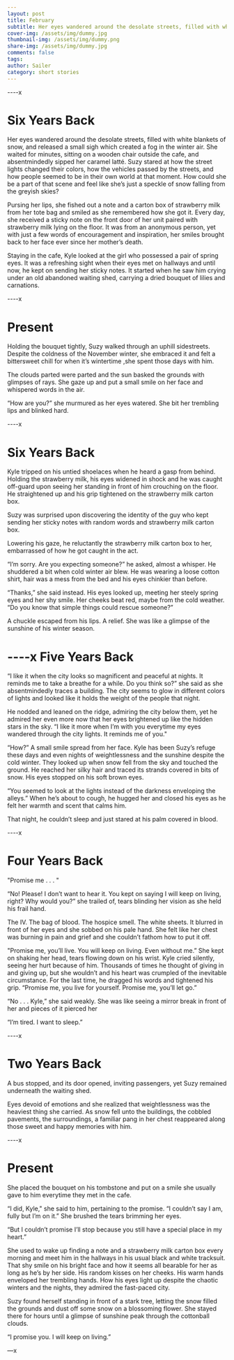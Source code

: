 ```yaml
---
layout: post
title: February
subtitle: Her eyes wandered around the desolate streets, filled with white blankets of snow, and released a small sigh which created a fog in the winter air. 
cover-img: /assets/img/dummy.jpg
thumbnail-img: /assets/img/dummy.png
share-img: /assets/img/dummy.jpg
comments: false
tags:
author: Sailer
category: short stories 
---
```


\----x

# Six Years Back

Her eyes wandered around the desolate streets, filled with white blankets of snow, and released a small sigh which created a fog in the winter air. She waited for minutes, sitting on a wooden chair outside the cafe, and absentmindedly sipped her caramel latté. Suzy stared at how the street lights changed their colors, how the vehicles passed by the streets, and how people seemed to be in their own world at that moment. How could she be a part of that scene and feel like she’s just a speckle of snow falling from the greyish skies?

Pursing her lips, she fished out a note and a carton box of strawberry milk from her tote bag and smiled as she remembered how she got it. Every day, she received a sticky note on the front door of her unit paired with strawberry milk lying on the floor. It was from an anonymous person, yet with just a few words of encouragement and inspiration, her smiles brought back to her face ever since her mother’s death.

Staying in the cafe, Kyle looked at the girl who possessed a pair of spring eyes. It was a refreshing sight when their eyes met on hallways and until now, he kept on sending her sticky notes. It started when he saw him crying under an old abandoned waiting shed, carrying a dried bouquet of lilies and carnations.

\----x

# 

# Present

Holding the bouquet tightly, Suzy walked through an uphill sidestreets. Despite the coldness of the November winter, she embraced it and felt a bittersweet chill for when it’s wintertime ,she spent those days with him.

The clouds parted were parted and the sun basked the grounds with glimpses of rays. She gaze up and put a small smile on her face and whispered words in the air.

“How are you?” she murmured as her eyes watered. She bit her trembling lips and blinked hard.

\----x

# Six Years Back

Kyle tripped on his untied shoelaces when he heard a gasp from behind. Holding the strawberry milk, his eyes widened in shock and he was caught off-guard upon seeing her standing in front of him crouching on the floor. He straightened up and his grip tightened on the strawberry milk carton box.

Suzy was surprised upon discovering the identity of the guy who kept sending her sticky notes with random words and strawberry milk carton box.

Lowering his gaze, he reluctantly the strawberry milk carton box to her, embarrassed of how he got caught in the act.

“I’m sorry. Are you expecting someone?” he asked, almost a whisper. He shuddered a bit when cold winter air blew. He was wearing a loose cotton shirt, hair was a mess from the bed and his eyes chinkier than before.

“Thanks,” she said instead. His eyes looked up, meeting her steely spring eyes and her shy smile. Her cheeks beat red, maybe from the cold weather. “Do you know that simple things could rescue someone?”

A chuckle escaped from his lips. A relief. She was like a glimpse of the sunshine of his winter season.

# \----x  Five Years Back

“I like it when the city looks so magnificent and peaceful at nights. It reminds me to take a breathe for a while. Do you think so?” she said as she absentmindedly traces a building. The city seems to glow in different colors of lights and looked like it holds the weight of the people that night.

He nodded and leaned on the ridge, admiring the city below them, yet he admired her even more now that her eyes brightened up like the hidden stars in the sky. “I like it more when I’m with you everytime my eyes wandered through the city lights. It reminds me of you."

“How?” A small smile spread from her face. Kyle has been Suzy’s refuge these days and even nights of weightlessness and the sunshine despite the cold winter. They looked up when snow fell from the sky and touched the ground. He reached her silky hair and traced its strands covered in bits of snow. His eyes stopped on his soft brown eyes.

“You seemed to look at the lights instead of the darkness enveloping the alleys.” When he’s about to cough, he hugged her and closed his eyes as he felt her warmth and scent that calms him.

That night, he couldn’t sleep and just stared at his palm covered in blood.

\----x

# Four Years Back

"Promise me . . . "

“No\! Please\! I don’t want to hear it. You kept on saying I will keep on living, right? Why would you?” she trailed of, tears blinding her vision as she held his frail hand.

The IV. The bag of blood. The hospice smell. The white sheets. It blurred in front of her eyes and she sobbed on his pale hand. She felt like her chest was burning in pain and grief and she couldn’t fathom how to put it off.

"Promise me, you’ll live. You will keep on living. Even without me.” She kept on shaking her head, tears flowing down on his wrist. Kyle cried silently, seeing her hurt because of him. Thousands of times he thought of giving in and giving up, but she wouldn’t and his heart was crumpled of the inevitable circumstance. For the last time, he dragged his words and tightened his grip. “Promise me, you live for yourself. Promise me, you’ll let go.”

“No . . . Kyle,” she said weakly. She was like seeing a mirror break in front of her and pieces of it pierced her

“I’m tired. I want to sleep.”

\----x

# Two Years Back

A bus stopped, and its door opened, inviting passengers, yet Suzy remained underneath the waiting shed.

Eyes devoid of emotions and she realized that weightlessness was the heaviest thing she carried. As snow fell unto the buildings, the cobbled pavements, the surroundings, a familiar pang in her chest reappeared along those sweet and happy memories with him.

\----x

# Present

She placed the bouquet on his tombstone and put on a smile she usually gave to him everytime they met in the cafe.

“I did, Kyle," she said to him, pertaining to the promise. “I couldn’t say I am, fully but I’m on it.” She brushed the tears brimming her eyes.

“But I couldn’t promise I’ll stop because you still have a special place in my heart.”

She used to wake up finding a note and a strawberry milk carton box every morning and meet him in the hallways in his usual black and white tracksuit. That shy smile on his bright face and how it seems all bearable for her as long as he’s by her side. His random kisses on her cheeks. His warm hands enveloped her trembling hands. How his eyes light up despite the chaotic winters and the nights, they admired the fast-paced city.

Suzy found herself standing in front of a stark tree, letting the snow filled the grounds and dust off some snow on a blossoming flower. She stayed there for hours until a glimpse of sunshine peak through the cottonball clouds.

“I promise you. I will keep on living.”

—x  

